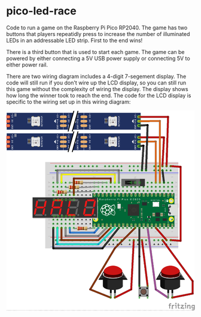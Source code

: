 # pico-led-race

Code to run a game on the Raspberry Pi Pico RP2040. The game has two buttons that players repeatidly press to increase the number of illuminated LEDs in an addressable LED strip. First to the end wins!

There is a third button that is used to start each game. The game can be powered by either connecting a 5V USB power supply or connecting 5V to either power rail.

There are two wiring diagram includes a 4-digit 7-segement display. The code will still run if you don't wire up the LCD display, so you can still run this game without the complexity of wiring the display. The display shows how long the winner took to reach the end. The code for the LCD display is specific to the wiring set up in this wiring diagram:

![Circuit diagram for pico-led-race](pico-led-race-circuit-diagram.png?raw=true "Circuit diagram for pico-led-race")
